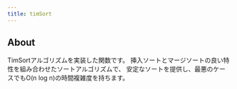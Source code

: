 ```yaml
---
title: timSort
---
```


## About

TimSortアルゴリズムを実装した関数です。
挿入ソートとマージソートの良い特性を組み合わせたソートアルゴリズムで、
安定なソートを提供し、最悪のケースでもO(n log n)の時間複雑度を持ちます。
